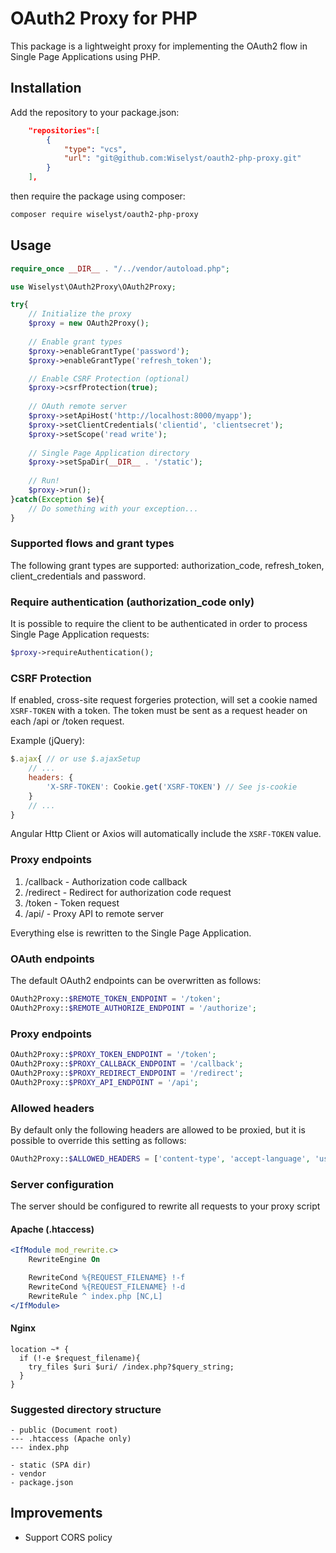 # OAuth2 Proxy for PHP

This package is a lightweight proxy for implementing the OAuth2 flow in Single Page Applications using PHP.

## Installation

Add the repository to your package.json:
```json
    "repositories":[
        {
            "type": "vcs",
            "url": "git@github.com:Wiselyst/oauth2-php-proxy.git"
        }
    ],
```
then require the package using composer:
```bash
composer require wiselyst/oauth2-php-proxy
```

## Usage
```php
require_once __DIR__ . "/../vendor/autoload.php";

use Wiselyst\OAuth2Proxy\OAuth2Proxy;

try{
    // Initialize the proxy
    $proxy = new OAuth2Proxy();
    
    // Enable grant types
    $proxy->enableGrantType('password');
    $proxy->enableGrantType('refresh_token');

    // Enable CSRF Protection (optional)
    $proxy->csrfProtection(true);
    
    // OAuth remote server
    $proxy->setApiHost('http://localhost:8000/myapp');
    $proxy->setClientCredentials('clientid', 'clientsecret');
    $proxy->setScope('read write');
    
    // Single Page Application directory
    $proxy->setSpaDir(__DIR__ . '/static');
        
    // Run!
    $proxy->run();
}catch(Exception $e){
    // Do something with your exception...
}
```

### Supported flows and grant types
The following grant types are supported: authorization_code, refresh_token, client_credentials and password.

### Require authentication (authorization_code only)
It is possible to require the client to be authenticated in order to process Single Page Application requests:
```php
$proxy->requireAuthentication();
```

### CSRF Protection
If enabled, cross-site request forgeries protection, will set a cookie named `XSRF-TOKEN` with a token. The token must be sent as a request header on each /api or /token request.

Example (jQuery):
```js
$.ajax{ // or use $.ajaxSetup
    // ...
    headers: {
        'X-SRF-TOKEN': Cookie.get('XSRF-TOKEN') // See js-cookie
    }
    // ...
}
```
Angular Http Client or Axios will automatically include the `XSRF-TOKEN` value.

### Proxy endpoints
1. /callback - Authorization code callback
2. /redirect - Redirect for authorization code request
3. /token - Token request
4. /api/ - Proxy API to remote server

Everything else is rewritten to the Single Page Application. 

### OAuth endpoints
The default OAuth2 endpoints can be overwritten as follows:
```php
OAuth2Proxy::$REMOTE_TOKEN_ENDPOINT = '/token';
OAuth2Proxy::$REMOTE_AUTHORIZE_ENDPOINT = '/authorize';
```
### Proxy endpoints
```php
OAuth2Proxy::$PROXY_TOKEN_ENDPOINT = '/token';
OAuth2Proxy::$PROXY_CALLBACK_ENDPOINT = '/callback';
OAuth2Proxy::$PROXY_REDIRECT_ENDPOINT = '/redirect';
OAuth2Proxy::$PROXY_API_ENDPOINT = '/api';
```

### Allowed headers
By default only the following headers are allowed to be proxied, but it is possible to override this setting as follows:

```php
OAuth2Proxy::$ALLOWED_HEADERS = ['content-type', 'accept-language', 'user-agent', 'accept'];
```
### Server configuration
The server should be configured to rewrite all requests to your proxy script

#### Apache (.htaccess)
```apache
<IfModule mod_rewrite.c>
	RewriteEngine On

    RewriteCond %{REQUEST_FILENAME} !-f
    RewriteCond %{REQUEST_FILENAME} !-d
    RewriteRule ^ index.php [NC,L]
</IfModule>
```

#### Nginx
```nginx
location ~* {
  if (!-e $request_filename){
    try_files $uri $uri/ /index.php?$query_string;
  }
}
```
### Suggested directory structure
```
- public (Document root)
--- .htaccess (Apache only)
--- index.php

- static (SPA dir)
- vendor
- package.json
```

## Improvements
- Support CORS policy